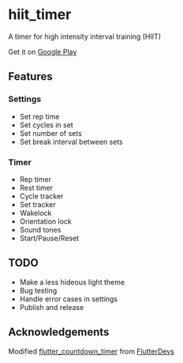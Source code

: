 # hiit_timer

A timer for high intensity interval training (HIIT)

Get it on [Google Play](https://play.google.com/store/apps/details?id=com.dulhanjayalath.hiit_timer)

## Features

### Settings
- Set rep time
- Set cycles in set
- Set number of sets
- Set break interval between sets

### Timer
- Rep timer
- Rest timer
- Cycle tracker
- Set tracker
- Wakelock
- Orientation lock
- Sound tones
- Start/Pause/Reset

## TODO
- Make a less hideous light theme
- Bug testing
- Handle error cases in settings
- Publish and release

## Acknowledgements
Modified [flutter_countdown_timer](https://github.com/flutter-devs/CountDownTimer) from [FlutterDevs](https://github.com/flutter-devs)
